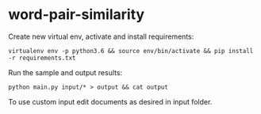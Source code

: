 # word-pair-similarity

Create new virtual env, activate and install requirements:
```
virtualenv env -p python3.6 && source env/bin/activate && pip install -r requirements.txt
```
Run the sample and output results:
```
python main.py input/* > output && cat output
```

To use custom input edit documents as desired in input folder.